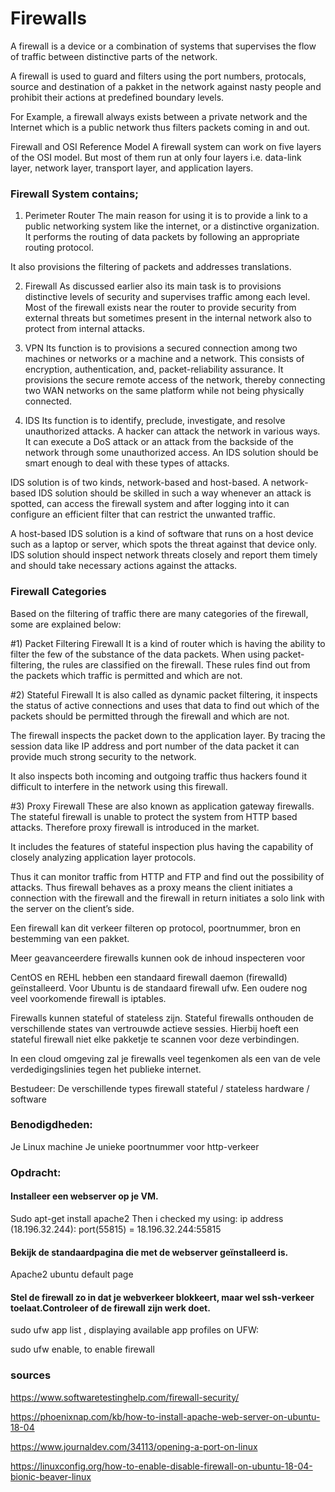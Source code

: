 
# Firewalls

A firewall is a device or a combination of systems that supervises the flow of traffic between distinctive parts of the network. 

A firewall is used to guard and filters using the port numbers, protocals, source and destination of a pakket in the network against nasty people and prohibit their actions at predefined boundary levels.

For Example, a firewall always exists between a private network and the Internet which is a public network thus filters packets coming in and out.

Firewall and OSI Reference Model
A firewall system can work on five layers of the OSI model. But most of them run at only four layers i.e. data-link layer, network layer, transport layer, and application layers.

### Firewall System contains;


1) Perimeter Router
The main reason for using it is to provide a link to a public networking system like the internet, or a distinctive organization. It performs the routing of data packets by following an appropriate routing protocol.

It also provisions the filtering of packets and addresses translations.

2) Firewall
As discussed earlier also its main task is to provisions distinctive levels of security and supervises traffic among each level. Most of the firewall exists near the router to provide security from external threats but sometimes present in the internal network also to protect from internal attacks.

3) VPN
Its function is to provisions a secured connection among two machines or networks or a machine and a network. This consists of encryption, authentication, and, packet-reliability assurance. It provisions the secure remote access of the network, thereby connecting two WAN networks on the same platform while not being physically connected.

4) IDS
Its function is to identify, preclude, investigate, and resolve unauthorized attacks. A hacker can attack the network in various ways. It can execute a DoS attack or an attack from the backside of the network through some unauthorized access. An IDS solution should be smart enough to deal with these types of attacks.

IDS solution is of two kinds, network-based and host-based. A network-based IDS solution should be skilled in such a way whenever an attack is spotted, can access the firewall system and after logging into it can configure an efficient filter that can restrict the unwanted traffic.

A host-based IDS solution is a kind of software that runs on a host device such as a laptop or server, which spots the threat against that device only. IDS solution should inspect network threats closely and report them timely and should take necessary actions against the attacks.


### Firewall Categories
Based on the filtering of traffic there are many categories of the firewall, some are explained below:

#1) Packet Filtering Firewall
It is a kind of router which is having the ability to filter the few of the substance of the data packets. When using packet-filtering, the rules are classified on the firewall. These rules find out from the packets which traffic is permitted and which are not.

#2) Stateful Firewall
It is also called as dynamic packet filtering, it inspects the status of active connections and uses that data to find out which of the packets should be permitted through the firewall and which are not.

The firewall inspects the packet down to the application layer. By tracing the session data like IP address and port number of the data packet it can provide much strong security to the network.

It also inspects both incoming and outgoing traffic thus hackers found it difficult to interfere in the network using this firewall.

#3) Proxy Firewall
These are also known as application gateway firewalls. The stateful firewall is unable to protect the system from HTTP based attacks. Therefore proxy firewall is introduced in the market.

It includes the features of stateful inspection plus having the capability of closely analyzing application layer protocols.

Thus it can monitor traffic from HTTP and FTP and find out the possibility of attacks. Thus firewall behaves as a proxy means the client initiates a connection with the firewall and the firewall in return initiates a solo link with the server on the client’s side.



Een firewall kan dit verkeer filteren op protocol, poortnummer, bron en bestemming van een pakket. 

Meer geavanceerdere firewalls kunnen ook de inhoud inspecteren voor 

CentOS en REHL hebben een standaard firewall daemon (firewalld) geïnstalleerd. Voor Ubuntu is de standaard firewall ufw. Een oudere nog veel voorkomende firewall is iptables.
 
Firewalls kunnen stateful of stateless zijn. Stateful firewalls onthouden de verschillende states van vertrouwde actieve sessies. Hierbij hoeft een stateful firewall niet elke pakketje te scannen voor deze verbindingen.


In een cloud omgeving zal je firewalls veel tegenkomen als een van de vele verdedigingslinies tegen het publieke internet. 


Bestudeer:
De verschillende types firewall
stateful / stateless
hardware / software
### Benodigdheden:


Je Linux machine
Je unieke poortnummer voor http-verkeer

### Opdracht:
#### Installeer een webserver op je VM.

Sudo apt-get install apache2
Then i checked my using:
ip address (18.196.32.244): port(55815) = 18.196.32.244:55815


#### Bekijk de standaardpagina die met de webserver geïnstalleerd is.

Apache2 ubuntu default page

#### Stel de firewall zo in dat je webverkeer blokkeert, maar wel ssh-verkeer toelaat.Controleer of de firewall zijn werk doet.

sudo ufw app list , displaying available app profiles on UFW:

sudo ufw enable, to enable firewall




### sources

https://www.softwaretestinghelp.com/firewall-security/

https://phoenixnap.com/kb/how-to-install-apache-web-server-on-ubuntu-18-04

https://www.journaldev.com/34113/opening-a-port-on-linux

https://linuxconfig.org/how-to-enable-disable-firewall-on-ubuntu-18-04-bionic-beaver-linux
